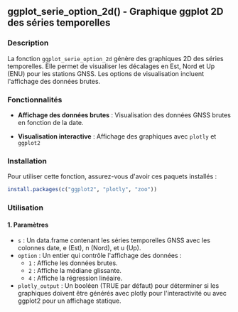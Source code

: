 ## ggplot_serie_option_2d() - Graphique ggplot 2D des séries temporelles

### Description

La fonction `ggplot_serie_option_2d` génère des graphiques 2D des séries temporelles. Elle permet de visualiser les décalages en Est, Nord et Up (ENU) pour les stations GNSS. Les options de visualisation incluent l'affichage des données brutes.

### Fonctionnalités

- **Affichage des données brutes** : Visualisation des données GNSS brutes en fonction de la date.

- **Visualisation interactive** : Affichage des graphiques avec `plotly` et `ggplot2`

### Installation

Pour utiliser cette fonction, assurez-vous d'avoir ces paquets installés :

```R
install.packages(c("ggplot2", "plotly", "zoo"))
```

### Utilisation

#### 1. Paramètres

- `s` : Un data.frame contenant les séries temporelles GNSS avec les colonnes date, e (Est), n (Nord), et u (Up).
- `option` : Un entier qui contrôle l'affichage des données :
    - `1` : Affiche les données brutes.
    - `2` : Affiche la médiane glissante.
    - `4` : Affiche la régression linéaire.
- `plotly_output` : Un booléen (TRUE par défaut) pour déterminer si les graphiques doivent être générés avec plotly pour l'interactivité ou avec ggplot2 pour un affichage statique.